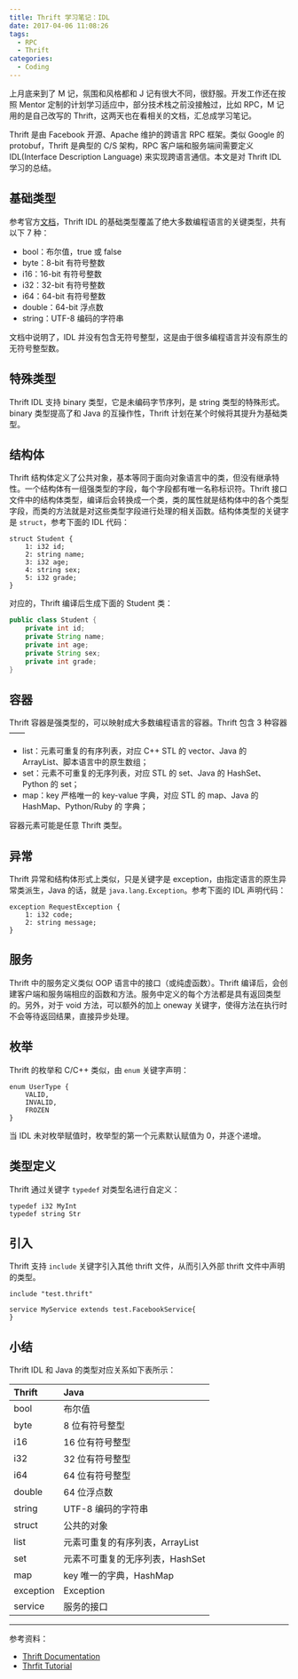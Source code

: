 ```yaml
---
title: Thrift 学习笔记：IDL
date: 2017-04-06 11:08:26
tags:
  - RPC
  - Thrift
categories:
  - Coding
---
```


上月底来到了 M 记，氛围和风格都和 J 记有很大不同，很舒服。开发工作还在按照 Mentor 定制的计划学习适应中，部分技术栈之前没接触过，比如 RPC，M 记用的是自己改写的 Thrift，这两天也在看相关的文档，汇总成学习笔记。

<!-- more -->

Thrift 是由 Facebook 开源、Apache 维护的跨语言 RPC 框架。类似 Google 的 protobuf，Thrift 是典型的 C/S 架构，RPC 客户端和服务端间需要定义 IDL(Interface Description Language) 来实现跨语言通信。本文是对 Thrift IDL 学习的总结。

## 基础类型

参考官方[文档](http://thrift.apache.org/docs/types)，Thrift IDL 的基础类型覆盖了绝大多数编程语言的关键类型，共有以下 7 种：
- bool：布尔值，true 或 false
- byte：8-bit 有符号整数
- i16：16-bit 有符号整数
- i32：32-bit 有符号整数
- i64：64-bit 有符号整数
- double：64-bit 浮点数
- string：UTF-8 编码的字符串

文档中说明了，IDL 并没有包含无符号整型，这是由于很多编程语言并没有原生的无符号整型数。

## 特殊类型

Thrift IDL 支持 binary 类型，它是未编码字节序列，是 string 类型的特殊形式。binary 类型提高了和 Java 的互操作性，Thrift 计划在某个时候将其提升为基础类型。

## 结构体

Thrift 结构体定义了公共对象，基本等同于面向对象语言中的类，但没有继承特性。一个结构体有一组强类型的字段，每个字段都有唯一名称标识符。Thrift 接口文件中的结构体类型，编译后会转换成一个类，类的属性就是结构体中的各个类型字段，而类的方法就是对这些类型字段进行处理的相关函数。结构体类型的关键字是 `struct`，参考下面的 IDL 代码：

```idl
struct Student {
    1: i32 id;
    2: string name;
    3: i32 age;
    4: string sex;
    5: i32 grade;
}
```

对应的，Thrift 编译后生成下面的 Student 类：

```java
public class Student {
    private int id;
    private String name;
    private int age;
    private String sex;
    private int grade;
}
```

## 容器

Thrift 容器是强类型的，可以映射成大多数编程语言的容器。Thrift 包含 3 种容器——
- list：元素可重复的有序列表，对应 C++ STL 的 vector、Java 的 ArrayList、脚本语言中的原生数组；
- set：元素不可重复的无序列表，对应 STL 的 set、Java 的 HashSet、Python 的 set；
- map：key 严格唯一的 key-value 字典，对应 STL 的 map、Java 的 HashMap、Python/Ruby 的 字典；

容器元素可能是任意 Thrift 类型。

## 异常

Thrift 异常和结构体形式上类似，只是关键字是 exception，由指定语言的原生异常类派生，Java 的话，就是 `java.lang.Exception`。参考下面的 IDL 声明代码：

```idl
exception RequestException {
    1: i32 code;
    2: string message;
}
```

## 服务

Thrift 中的服务定义类似 OOP 语言中的接口（或纯虚函数）。Thrift 编译后，会创建客户端和服务端相应的函数和方法。服务中定义的每个方法都是具有返回类型的。另外，对于 void 方法，可以额外的加上 oneway 关键字，使得方法在执行时不会等待返回结果，直接异步处理。

## 枚举

Thrift 的枚举和 C/C++ 类似，由 `enum` 关键字声明：

```idl
enum UserType {
    VALID,
    INVALID,
    FROZEN
}
```

当 IDL 未对枚举赋值时，枚举型的第一个元素默认赋值为 0，并逐个递增。

## 类型定义

Thrift 通过关键字 `typedef` 对类型名进行自定义：

```idl
typedef i32 MyInt
typedef string Str
```

## 引入

Thrift 支持 `include` 关键字引入其他 thrift 文件，从而引入外部 thrift 文件中声明的类型。

```idl
include "test.thrift"

service MyService extends test.FacebookService{
}
```

## 小结

Thrift IDL 和 Java 的类型对应关系如下表所示：

| Thrift    | Java |
| :-------- | :---- |
| bool      | 布尔值 |
| byte      | 8 位有符号整型 |
| i16       | 16 位有符号整型 |
| i32       | 32 位有符号整型 |
| i64       | 64 位有符号整型 |
| double    | 64 位浮点数 |
| string    | UTF-8 编码的字符串 |
| struct    | 公共的对象 |
| list      | 元素可重复的有序列表，ArrayList |
| set       | 元素不可重复的无序列表，HashSet |
| map       | key 唯一的字典，HashMap |
| exception | Exception |
| service   | 服务的接口 |

*************************************************

参考资料：
- [Thrift Documentation](http://thrift.apache.org/docs/)
- [Thrfit Tutorial](http://thrift.apache.org/tutorial/java)